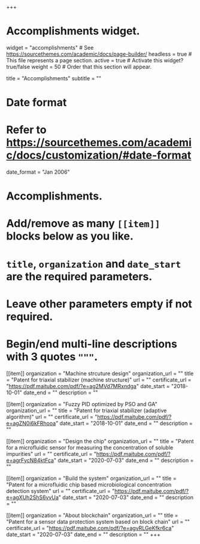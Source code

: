 +++
# Accomplishments widget.
widget = "accomplishments"  # See https://sourcethemes.com/academic/docs/page-builder/
headless = true  # This file represents a page section.
active = true  # Activate this widget? true/false
weight = 50  # Order that this section will appear.

title = "Accomplishments"
subtitle = ""

# Date format
#   Refer to https://sourcethemes.com/academic/docs/customization/#date-format
date_format = "Jan 2006"

# Accomplishments.
#   Add/remove as many `[[item]]` blocks below as you like.
#   `title`, `organization` and `date_start` are the required parameters.
#   Leave other parameters empty if not required.
#   Begin/end multi-line descriptions with 3 quotes `"""`.

[[item]]
  organization = "Machine strcuture design"
  organization_url = ""
  title = "Patent for triaxial stabilizer (machine structure)"
  url = ""
  certificate_url = "https://pdf.maitube.com/pdf/?e=ag2MVd7MRxndga"
  date_start = "2018-10-01"
  date_end = ""
  description = ""

[[item]]
  organization = "Fuzzy PID optimized by PSO and GA"
  organization_url = ""
  title = "Patent for triaxial stabilizer (adaptive algorithm)"
  url = ""
  certificate_url = "https://pdf.maitube.com/pdf/?e=agZN0i6kFRhooa"
  date_start = "2018-10-01"
  date_end = ""
  description = ""
  
[[item]]
  organization = "Design the chip"
  organization_url = ""
  title = "Patent for a microfluidic sensor for measuring the concentration of soluble impurities"
  url = ""
  certificate_url = "https://pdf.maitube.com/pdf/?e=agrFycN84ktFca"
  date_start = "2020-07-03"
  date_end = ""
  description = ""

[[item]]
  organization = "Build the system"
  organization_url = ""
  title = "Patent for a microfluidic chip based microbiological concentration detection system"
  url = ""
  certificate_url = "https://pdf.maitube.com/pdf/?e=agXUh2ShS6vvUa"
  date_start = "2020-07-03"
  date_end = ""
  description = ""
  
 [[item]]
  organization = "About blockchain"
  organization_url = ""
  title = "Patent for a sensor data protection system based on block chain"
  url = ""
  certificate_url = "https://pdf.maitube.com/pdf/?e=agvRLGeKfkr6ca"
  date_start = "2020-07-03"
  date_end = ""
  description = ""
+++
